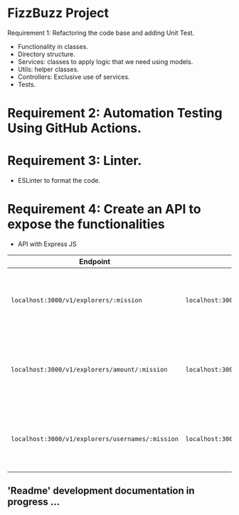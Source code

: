 # FizzBuzz Project 




Requirement 1: Refactoring the code base and adding Unit Test.
- Functionality in classes.
- Directory structure.
- Services: classes to apply logic that we need using models.
- Utils: helper classes.
- Controllers: Exclusive use of services.
- Tests.
# Requirement 2: Automation Testing Using GitHub Actions.
# Requirement 3: Linter. 
- ESLinter to format the code.
# Requirement 4: Create an API to expose the functionalities

- API with Express JS

| Endpoint | Request | Response |
|---|---|---|
| `localhost:3000/v1/explorers/:mission` | `localhost:3000/v1/explorers/node` | Get the explorer list based in the mission you sent (node)  |
| `localhost:3000/v1/explorers/amount/:mission` | `localhost:3000/v1/explorers/amount/node` | Get the explorers quantity based in the mission you sent (node)  |
| `localhost:3000/v1/explorers/usernames/:mission` | `localhost:3000/v1/explorers/usernames/node` | Get the usernames list  based in the mission you sent (node) |

## 'Readme' development documentation in progress ...

